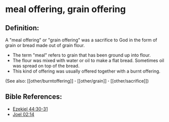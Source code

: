 # meal offering, grain offering #

## Definition: ##

A "meal offering" or "grain offering" was a sacrifice to God in the form of grain or bread made out of grain flour.

* The term "meal" refers to grain that has been ground up into flour.
* The flour was mixed with water or oil to make a flat bread. Sometimes oil was spread on top of the bread.
* This kind of offering was usually offered together with a burnt offering. 

(See also: [[other/burntoffering]] **·** [[other/grain]] **·** [[other/sacrifice]])

## Bible References: ##

* [Ezekiel 44:30-31](en/tn/ezk/help/44/30)
* [Joel 02:14](en/tn/jol/help/02/14)